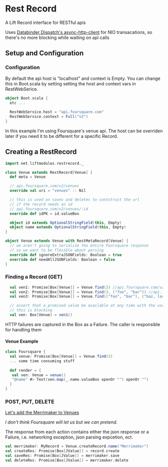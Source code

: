 Rest Record
===========

A Lift Record interface for RESTful apis

Uses <a href="http://dispatch.databinder.net/Dispatch.html">Databinder Dispatch's </a><a href="https://github.com/AsyncHttpClient/async-http-client">async-http-client</a> for NIO transacations, so there's no more blocking while waiting on api calls

## Setup and Configuration 

### Configuration
By default the api host is "localhost" and context is Empty. 
You can change this in Boot.scala by setting setting the host and context vars in RestWebSerice. 

```scala
object Boot.scala {
  etc ...
   
  RestWebService.host = "api.foursquare.com"
  RestWebService.context = Full("v2")
}
```
In this example I'm using Foursquare's venue api. The host can be overriden later if you need it to be different for a specific Record.

## Creating a RestRecord

```scala
import net.liftmodules.restrecord._

class Venue extends RestRecord[Venue] {
  def meta = Venue

  // api.foursquare.com/v2/venues
  override val uri = "venues" :: Nil

  // this is used on saves and deletes to contstruct the url
  // if the record needs an id
  // api.foursquare.com/v2/venues/:id
  override def idPK = id.valueBox 

  object id extends OptionalStringField(this, Empty)
  object name extends OptionalStringField(this, Empty)
}

object Venue extends Venue with RestMetaRecord[Venue] {
  // we aren't going to serialize the entire Foursquare response 
  // so we want to be flexible about parsing
  override def ignoreExtraJSONFields: Boolean = true
  override def needAllJSONFields: Boolean = false 
}
```

### Finding a Record (GET)

```scala
  val ven1: Promise[Box[Venue]] = Venue.find(3) //api.foursquare.com/v2/venues/3
  val ven2: Promise[Box[Venue]] = Venue.find(3, ("foo", "bar")) //api.foursquare.com/v2/venues/3?foo=bar 
  val ven3: Promise[Box[Venue]] = Venue.find(("foo", "bar"), ("baz, laraz")) //api.foursquare.com/v2/venues?foo=bar&baz=laraz

  // assert that a promised value be available at any time with the use of apply
  // this is blocking
  val ven: Box[Venue] = ven1()
```
HTTP failures are captured in the Box as a Failure. The caller is responsible for handling them 

#### Venue Example
```scala
class Foursquare {
  val venue: Promise[Box[Venue]] = Venue.find(3)
  ... some time consuming stuff
  
  def render = {
   val ven: Venue = venue()
   "@name" #> Text(ven.map(_.name.valueBox openOr "") openOr "")
  }
}
```

### POST, PUT, DELETE

<a href="http://en.wikipedia.org/wiki/Dive_bar">Let's add the Merrimaker to Venues</a>

*I don't think Foursquare will let us but we can pretend.*

The response from each action contains either the json response or a 
Failure, i.e. networking exception, json parsing expcetion, ect.

```scala
val merrimaker: MyRecord = Venue.createRecord.name("Merrimaker")
val createRes: Promise[Box[JValue]] = record.create
val saveRes: Promise[Box[JValue]] = merrimaker.save
val deleteRes: Promise[Box[JValue]] = merrimaker.delete
```
